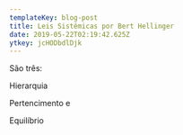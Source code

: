 ```yaml
---
templateKey: blog-post
title: Leis Sistêmicas por Bert Hellinger
date: 2019-05-22T02:19:42.625Z
ytkey: jcHODbdlDjk
---
```

São três:

Hierarquia

Pertencimento e

Equilíbrio
